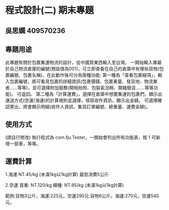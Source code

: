 # 程式設計(二) 期末專題
## 吳思嫻 409570236

## 專題用途
此專題有關於包裹集運物流的設計，從中國買東西輸入至台灣。
一開始輸入專屬於自己物流倉庫的編號(預設值為001)，可立即查看在自己的倉庫中有哪些貨物(包裹編號、包裹名稱)，在此動作後可分為兩種功能:
第一種為「查看包裹細項」，輸入包裹編號，將可看見包裹的詳細資訊(包裹價錢、包裹重量、發貨地、物流業者......等等)，並可選擇附加服務(開相拍照、包裝氣泡棉、開箱驗貨.......等等功能)。
可返回。
第二種為「計算運費」，選擇在倉庫中想要集運的包裹們，顯示出運送方式(空運/海運)的計算規則並選擇，填寫收件資訊，顯示出金額。
可選擇確認寄出，將會顯示明細(收件人資訊、集貨訂單編號、總重量、運費金額)。

## 使用方式
(請自行修改) 執行程式為 com.fju.Tester，一開始會列出所有功能表，按 1 可新增一部車，等等。

## 運費計算
1.海運
NT.45/kg (未滿1kg以1kg計算)
最低消費5公斤

2.空運
首重: NT.120/kg 
續種: NT.85/kg (未滿1kg以1kg計算)

範例:貨物3公斤，海運:225元，空運290元:貨物6公斤，海運:270元，空運545元。

